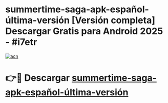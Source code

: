 # summertime-saga-apk-español-última-versión  [Versión completa] Descargar Gratis para Android 2025 - #i7etr

[![acn](https://github.com/user-attachments/assets/0f9c940e-d8b0-45ae-aac7-cd30a18b3e1c)](https://apps.freeplayer.one?title=summertime-saga-apk-español-última-versión&ref=9F)

# 👉🔴 Descargar [summertime-saga-apk-español-última-versión](https://apps.freeplayer.one?title=summertime-saga-apk-español-última-versión&ref=9F)